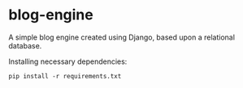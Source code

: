 # blog-engine
A simple blog engine created using Django, based upon a relational database.

Installing necessary dependencies:

	pip install -r requirements.txt
